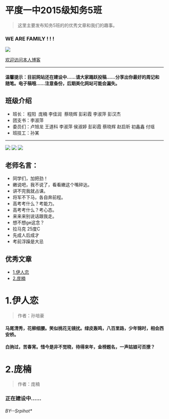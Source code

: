 # 平度一中2015级知务5班

> 这里主要发布知务5班的的优秀文章和我们的趣事。
  
  
  ### WE ARE FAMILY ! ! !
  
  ![](https://github.com/zhiwu5/zhiwu5.github.io/blob/master/psb.jpg?raw=true)
 
 [欢迎访问本人博客](http://www.cnblogs.com/srpihot)

***
#### 温馨提示：目前网站还在建设中……请大家踊跃投稿……分享出你最好的周记和随笔。电子稿哦……注意备份，后期美化网站可能会漏失。

## 班级介绍

 * 班长： 程阳  庞楠 李佳润  蔡晓辉 彭彩霞 李淑萍 彭汉杰
 * 团支书：李淑萍
 * 委员们：卢旭龙 王道科 李淑萍 侯淑婷 彭彩霞 蔡晓辉 赵启昕 初鑫鑫 付瑶 
 * 班技工：孙某
 
***
![](http://qzonestyle.gtimg.cn/qzone/em/e248.gif) ![](http://qzonestyle.gtimg.cn/qzone/em/e248.gif) ![](http://qzonestyle.gtimg.cn/qzone/em/e248.gif)
## 老师名言：
 * 同学们，加把劲！
 * 嫩说吧，我不说了，看看嫩这个嘴碎达。
 * 讲不完我就占课。
 * 将军不下马，各自奔前程。
 * 高考考什么？考能力。
 * 高考考什么？考心态。
 * 来来来别说话跟我走。
 * 想不想ge这念？
 * 拉马克 25度C
 * 先成人后成才
 * 考前浮躁是大忌

## 优秀文章

 * [1.伊人恋](#1.1)
 * [2.庞楠](#1.2)
 
 <h1 id="1.1">1.伊人恋</h1>

> 作者：孙培豪

#### 马尾清秀，花柳细腰。笑似桃花无镜扰。绿皮轰鸣，八百里路，少年锦时，相会西安桥。
#### 白驹过，苦春宵。惜今是非不觉晓，待得来年，金榜题名，一声姑娘可否撩？

<h1 id="1.2">2.庞楠</h1>

>作者：庞楠

### 正在建设中……

###### BY--Srpihot*
